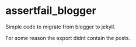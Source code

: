 assertfail_blogger
==================

Simple code to migrate from blogger to jekyll.

For some reason the export didnt contain the posts.
